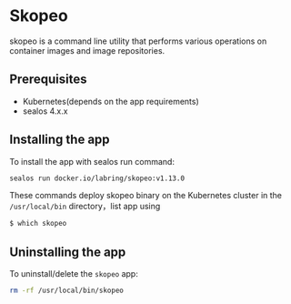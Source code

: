 # Skopeo

skopeo is a command line utility that performs various operations on container images and image repositories.

## Prerequisites

- Kubernetes(depends on the app requirements)
- sealos 4.x.x

## Installing the app

To install the app with sealos run  command:

```bash
sealos run docker.io/labring/skopeo:v1.13.0
```

These commands deploy skopeo binary on the Kubernetes cluster in the `/usr/local/bin` directory，list app using

```bash
$ which skopeo
```

## Uninstalling the app

To uninstall/delete the `skopeo` app:

```bash
rm -rf /usr/local/bin/skopeo
```
